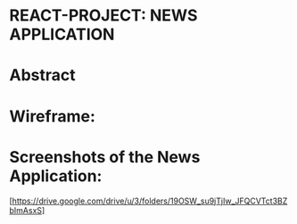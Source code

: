 # REACT-PROJECT: NEWS APPLICATION

# Abstract

# Wireframe: 

# Screenshots of the News Application: 
[https://drive.google.com/drive/u/3/folders/19OSW_su9jTjIw_JFQCVTct3BZbImAsxS]
